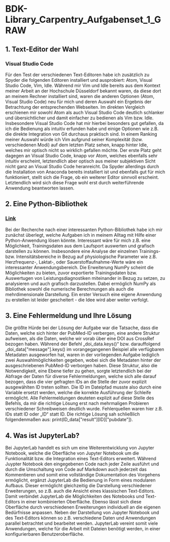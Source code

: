 # BDK-Library_Carpentry_Aufgabenset_1_GRAW

## 1. Text-Editor der Wahl

### Visual Studio Code

Für den Test der verschiedenen Text-Editoren habe ich zusätzlich zu Spyder die folgenden Editoren installiert und ausprobiert: Atom, Visual Studio Code, Vim, Idle. Während mir Vim und Idle bereits aus dem Kontext meiner Arbeit an der Hochschule Düsseldorf bekannt waren, da diese dort an meinem Rechner installiert sind, waren die anderen Optionen (Atom, Visual Studio Code) neu für mich und deren Auswahl ein Ergebnis der Betrachtung der entsprechenden Webseiten. Im direkten Vergleich erschienen mir sowohl Atom als auch Visual Studio Code deutlich schlanker und übersichtlicher und damit einfacher zu bedienen als Vim bzw. Idle. Insbesondere Visual Studio Code hat mir hierbei besonders gut gefallen, da ich die Bedienung als intuitiv erfunden habe und einige Optionen wie z.B. die direkte Integration von Git durchaus praktisch sind. In einem Ranking meiner Auswahl würde ich Vim aufgrund seiner Komplexität (bzw. verschiedenen Modi) auf dem letzten Platz sehen, knapp hinter Idle, welches mir optisch nicht so wirklich gefallen möchte. Der erste Platz geht dagegen an Visual Studio Code, knapp vor Atom, welches ebenfalls sehr intuitiv erscheint, letztendlich aber optisch aus meiner subjektiven Sicht nicht ganz an Visual Studio Code heranreicht. Da Spyder allerdings durch die Installation von Anaconda bereits installiert ist und ebenfalls gut für mich funktioniert, stellt sich die Frage, ob ein weiterer Editor sinnvoll erscheint. Letztendlich wird sich diese Frage wohl erst durch weiterführende Anwendung beantworten lassen. 

## 2. Eine Python-Bibliothek

### [Link](https://pypi.org/project/numpy/)

Bei der Recherche nach einer interessanten Python-Bibliothek habe ich mir zunächst überlegt, welche Aufgaben ich in meinem Alltag mit Hilfe einer Python-Anwendung lösen könnte. Interessant wäre für mich z.B. eine Möglichkeit, Trainingsdaten aus dem Laufsport auswerten und grafisch darstellen zu können. Insbesondere eine Analyse der einzelnen Trainings- bzw. Intensitätsbereiche in Bezug auf physiologische Parameter wie z.B. Herzfrequenz-, Laktat-, oder Sauerstoffaufnahme-Werte wäre ein interessanter Anwendungsbereich. Die Erweiterung NumPy scheint die Möglichkeiten zu bieten, zuvor exportierte Trainingsdaten bzw. Auswertugen von Leistungsdiagnostiken miteinander in Bezug zu setzen, zu analysieren und auch grafisch darzustellen. Dabei ermöglich NumPy als Bibliothek sowohl die numerische Berechnungen als auch die mehrdimensionale Darstellung. Ein erster Versuch eine eigene Anwendung zu erstellen ist leider gescheitert - die Idee wird aber weiter verfolgt. 

## 3. Eine Fehlermeldung und Ihre Lösung

Die größte Hürde bei der Lösung der Aufgabe war die Tatsache, dass die Daten, welche sich hinter der PubMed-ID verbergen, eine andere Struktur aufweisen, als die Daten, welche wir vorab über eine DOI aus CrossRef bezogen haben. Während der Befehl „doi_data.keys()“ bzw. darauffolgend „doi_data["message"].keys() im vorangegangenen Beispiel alle verfügbaren Metadaten ausgeworfen hat, waren in der vorliegenden Aufgabe lediglich zwei Auswahlmöglichkeiten gegeben, wobei sich die Metadaten hinter der ausgeschriebenen PubMed-ID verborgen haben. Diese Struktur, also die Notwendigkeit, eine Ebene tiefer zu gehen, sorgte letztendlich bei der Abfrage der Daten für diverse Fehlermeldungen, welche sich alle darauf bezogen, dass die vier gefragten IDs an die Stelle der zuvor explizit ausgewählten ID treten sollten. Die ID im Dateipfad musste also durch eine Variable ersetzt werden, welche die korrekte Ausführung der Schleife ermöglicht. Alle Fehlermeldungen deuteten explizit auf diese Stelle des Befehls, da mir die richtige Lösung erst nach mehrmaligen Probieren verschiedener Schreibweisen deutlich wurde. Fehlerquellen waren hier z.B. IDs statt ID oder „ID“ statt ID. Die richtige Lösung sah schließlich folgendenmaßen aus: print(ID_data["result"][ID]["pubdate"]). 

## 4. Was ist JupyterLab?

Bei JupyterLab handelt es sich um eine Weiterentwicklung von Jupyter Notebook, welche die Oberfläche von Jupyter Notebook um die Funktionalität bzw. die Integration eines Text-Editors erweitert. Während Juypter Notebook den eingegebenen Code nach jeder Zeile ausführt und durch die Umschaltung von Code auf Markdown auch jederzeit das Kommentieren und somit eine vollständige Dokumentation des Vorgehens ermöglicht, ergänzt JupyterLab die Bedienung in Form eines modularen Aufbaus. Dieser ermöglicht gleichzeitig die Darstellung verschiedener Erweiterungen, so z.B. auch die Ansicht eines klassischen Text-Editors. Damit verbindet JupyterLab die Möglichkeiten des Notebooks und Text-Editors in einer kombinierten Oberfläche. Ebenso lässt sich diese Oberfläche durch verschiedenen Erweiterungen individuell an die eigenen Bedürfnisse anpassen. Neben der Darstellung von Jupyter Notebook und des Text-Editors können so z.B. verschiedene Daten und Anwendungen parallel betrachtet und bearbeitet werden. JupyterLab vereint somit viele Anwendungen, welche für die Arbeit mit Dateien benötigt werden, in einer konfigurierbaren Benutzeroberfläche. 

